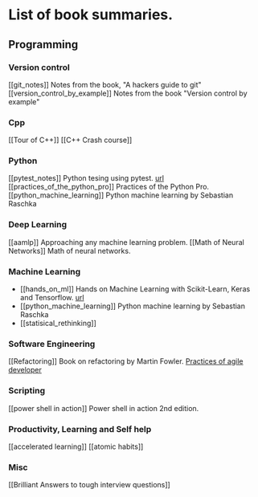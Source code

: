 # List of book summaries. 

## Programming
### Version control
[[git_notes]] Notes from the book, "A hackers guide to git"
[[version_control_by_example]] Notes from the book "Version control by example"

### Cpp
[[Tour of C++]]
[[C++ Crash course]]

### Python
[[pytest_notes]] Python tesing using pytest. [url](https://blog.abhilashbabuj.com/Notes/pytest.html)
[[practices_of_the_python_pro]] Practices of the Python Pro.
[[python_machine_learning]] Python machine learning by Sebastian Raschka

### Deep Learning
[[aamlp]] Approaching any machine learning problem.
[[Math of Neural Networks]] Math of neural networks.

### Machine Learning
*  [[hands_on_ml]] Hands on Machine Learning with Scikit-Learn, Keras and Tensorflow. [url](https://blog.abhilashbabuj.com/Notes/hands_on_ml.html)
*  [[python_machine_learning]] Python machine learning by Sebastian Raschka
*  [[statisical_rethinking]]

### Software Engineering
[[Refactoring]] Book on refactoring by Martin Fowler.
[Practices of agile developer](https://blog.abhilashbabuj.com/Notes/practices_of_agile_developer.html)

### Scripting
[[power shell in action]] Power shell in action 2nd edition.

### Productivity, Learning and Self help
[[accelerated learning]]
[[atomic habits]]

### Misc
[[Brilliant Answers to tough interview questions]]
